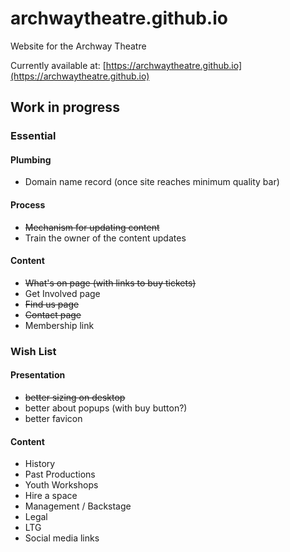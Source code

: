 # archwaytheatre.github.io
Website for the Archway Theatre

Currently available at:
[https://archwaytheatre.github.io](https://archwaytheatre.github.io)

## Work in progress

### Essential

#### Plumbing
* Domain name record (once site reaches minimum quality bar)

#### Process
* ~~Mechanism for updating content~~
* Train the owner of the content updates

#### Content
* ~~What's on page (with links to buy tickets)~~
* Get Involved page
* ~~Find us page~~
* ~~Contact page~~
* Membership link

### Wish List

#### Presentation
* ~~better sizing on desktop~~
* better about popups (with buy button?)
* better favicon

#### Content
* History
* Past Productions
* Youth Workshops
* Hire a space
* Management / Backstage
* Legal
* LTG
* Social media links
